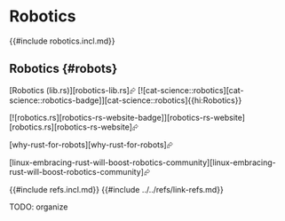 # Robotics

{{#include robotics.incl.md}}

## Robotics {#robots}

[Robotics (lib.rs)][robotics-lib.rs]⮳  [![cat-science::robotics][cat-science::robotics-badge]][cat-science::robotics]{{hi:Robotics}}

[![robotics.rs][robotics-rs-website-badge]][robotics-rs-website] [robotics.rs][robotics-rs-website]⮳

[why-rust-for-robots][why-rust-for-robots]⮳

[linux-embracing-rust-will-boost-robotics-community][linux-embracing-rust-will-boost-robotics-community]⮳

{{#include refs.incl.md}}
{{#include ../../refs/link-refs.md}}

<div class="hidden">
TODO: organize

</div>
